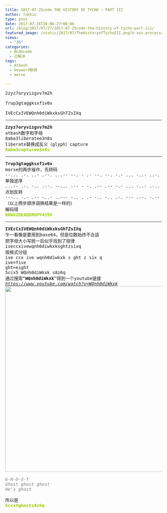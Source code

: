 ```yaml
---
title: 2017-07-25code THE HISTORY OF TYCHO – PART III
author: fukkix
type: post
date: 2017-07-26T16:06:27+00:00
url: /blog/2017/07/27/2017-07-25code-the-history-of-tycho-part-iii/
featured_image: /static/2017/07/TheHistoryofTychoIII.png?x-oss-process=image/resize,m_fill,w_700,h_220
views:
  - "35"
categories:
  - BLOGcode
  - 已解决
tags:
  - Atbash
  - keyword联想
  - morse

---
```

<pre>2zyz7oryvizgvv7m2h

7rup3gtaggksxf1v0x

IVEcCxIVEWQnh0diWkxksGhTZsIXq<!--more--></pre>

* * *

<pre><strong>2zyz7oryvizgvv7m2h
</strong>atbash数字和字母
8aba3liberatee3n8s
liberate替换成反义（glyph）capture
<strong><span style="color: #99cc00;">8aba3capturee3n8s</span></strong></pre>

* * *

<pre><strong>7rup3gtaggksxf1v0x
</strong>morse的两步操作，先转码
--... .-. ..- .--. ...-- --. - .- --. --. -.- ... -..- ..-. .---- ...- ----- -..-
单独逆序
...-- .-. -.. .--. --... .-- - -. .-- .-- -.- ... -..- .-.. ----. -... ----- -..-
点划反转
---.. -.- .-- -..- ..--- -.. . .- -.. -.. .-. --- .--. -.-- ....- .--- ..... .--.
（以上两步顺序调换结果是一样的）
解码得
<span style="color: #99cc00;"><strong>8KWX2DEADDROPY4J5P</strong></span></pre>

* * *

<pre><strong>IVEcCxIVEWQnh0diWkxksGhTZsIXq
</strong>乍一看像是要用到base64，但是位数始终不合适
把字母大小写统一后似乎找到了规律
iveccxivewqnh0diwkxksghtzsixq
按格式分组
ive ccx ive wqnh0diwkxk s ght z six q
ive=five
ght=eight
5ccx5 WQnh0diWkxk s8z6q
通过搜索“<strong>WQnh0diWkxk</strong>”得到一个youtube链接
<span style="color: #808080;"><em><a href="https://www.youtube.com/watch?v=WQnh0diWkxk">https://www.youtube.com/watch?v=WQnh0diWkxk</a>
<a href="/static/2017/07/0725.jpg"><img class="alignnone size-full wp-image-616" src="/static/2017/07/0725.jpg" alt="" width="852" height="595" srcset="/static/2017/07/0725.jpg 852w, /static/2017/07/0725.jpg?x-oss-process=image/resize,m_fill,w_300,h_210 300w, /static/2017/07/0725.jpg?x-oss-process=image/resize,m_fill,w_768,h_536 768w" sizes="(max-width: 852px) 100vw, 852px" /></a>

G-H-O-S-T
Ghost ghost ghost
He's ghost
</em></span>
所以是
<span style="color: #99cc00;"><strong>5ccx5ghosts8z6q</strong></span></pre>

<pre></pre>